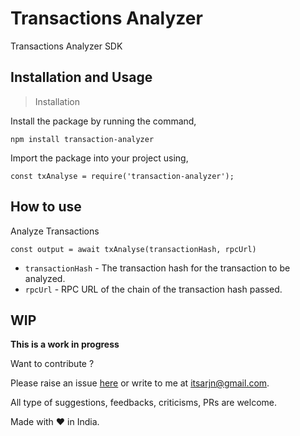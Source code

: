 # **Transactions Analyzer**

Transactions Analyzer SDK

## **Installation and Usage**

> Installation

Install the package by running the command,

`npm install transaction-analyzer`

Import the package into your project using,

`const txAnalyse = require('transaction-analyzer');`

## **How to use**

Analyze Transactions

`const output = await txAnalyse(transactionHash, rpcUrl)`

* `transactionHash` - The transaction hash for the transaction to be analyzed.
* `rpcUrl` - RPC URL of the chain of the transaction hash passed.

## **WIP**

**This is a work in progress**

Want to contribute ?

Please raise an issue [here](https://github.com/ARJUN-R34/transaction-analyzer/issues) or write to me at itsarjn@gmail.com.

All type of suggestions, feedbacks, criticisms, PRs are welcome.

Made with ❤️ in India.
